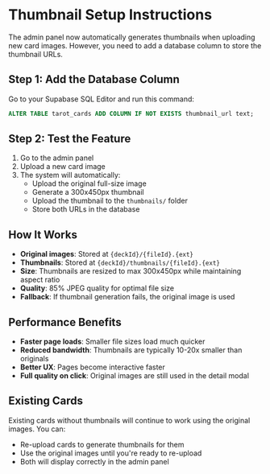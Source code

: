 # Thumbnail Setup Instructions

The admin panel now automatically generates thumbnails when uploading new card images. However, you need to add a database column to store the thumbnail URLs.

## Step 1: Add the Database Column

Go to your Supabase SQL Editor and run this command:

```sql
ALTER TABLE tarot_cards ADD COLUMN IF NOT EXISTS thumbnail_url text;
```

## Step 2: Test the Feature

1. Go to the admin panel
2. Upload a new card image
3. The system will automatically:
   - Upload the original full-size image
   - Generate a 300x450px thumbnail
   - Upload the thumbnail to the `thumbnails/` folder
   - Store both URLs in the database

## How It Works

- **Original images**: Stored at `{deckId}/{fileId}.{ext}`
- **Thumbnails**: Stored at `{deckId}/thumbnails/{fileId}.{ext}`
- **Size**: Thumbnails are resized to max 300x450px while maintaining aspect ratio
- **Quality**: 85% JPEG quality for optimal file size
- **Fallback**: If thumbnail generation fails, the original image is used

## Performance Benefits

- **Faster page loads**: Smaller file sizes load much quicker
- **Reduced bandwidth**: Thumbnails are typically 10-20x smaller than originals
- **Better UX**: Pages become interactive faster
- **Full quality on click**: Original images are still used in the detail modal

## Existing Cards

Existing cards without thumbnails will continue to work using the original images. You can:
- Re-upload cards to generate thumbnails for them
- Use the original images until you're ready to re-upload
- Both will display correctly in the admin panel

